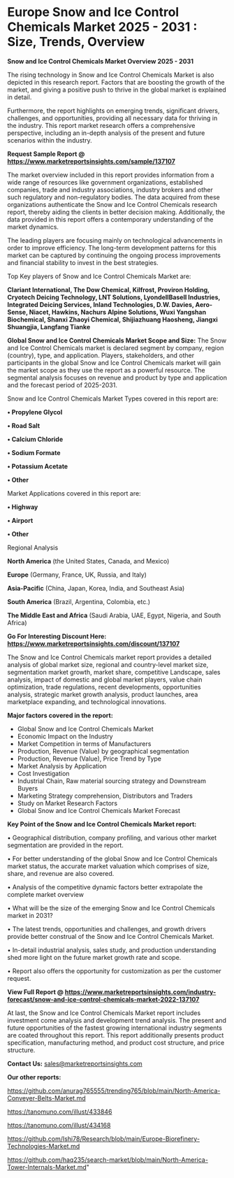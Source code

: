  # Europe Snow and Ice Control Chemicals Market 2025 - 2031 : Size, Trends, Overview

<Strong> Snow and Ice Control Chemicals Market Overview 2025 - 2031</strong>

The rising technology in Snow and Ice Control Chemicals Market is also depicted in this research report. Factors that are boosting the growth of the market, and giving a positive push to thrive in the global market is explained in detail.

Furthermore, the report highlights on emerging trends, significant drivers, challenges, and opportunities, providing all necessary data for thriving in the industry. This report market research offers a comprehensive perspective, including an in-depth analysis of the present and future scenarios within the industry.

<strong>Request Sample Report @ <a href=https://www.marketreportsinsights.com/sample/137107>https://www.marketreportsinsights.com/sample/137107</a></strong>

The market overview included in this report provides information from a wide range of resources like government organizations, established companies, trade and industry associations, industry brokers and other such regulatory and non-regulatory bodies. The data acquired from these organizations authenticate the Snow and Ice Control Chemicals research report, thereby aiding the clients in better decision making. Additionally, the data provided in this report offers a contemporary understanding of the market dynamics.

The leading players are focusing mainly on technological advancements in order to improve efficiency. The long-term development patterns for this market can be captured by continuing the ongoing process improvements and financial stability to invest in the best strategies.

Top Key players of Snow and Ice Control Chemicals Market are:

<strong>Clariant International, The Dow Chemical, Kilfrost, Proviron Holding, Cryotech Deicing Technology, LNT Solutions, LyondellBasell Industries, Integrated Deicing Services, Inland Technologies, D.W. Davies, Aero-Sense, Niacet, Hawkins, Nachurs Alpine Solutions, Wuxi Yangshan Biochemical, Shanxi Zhaoyi Chemical, Shijiazhuang Haosheng, Jiangxi Shuangjia, Langfang Tianke</strong>

<strong><b>Global Snow and Ice Control Chemicals Market Scope and Size:</b></strong>
The Snow and Ice Control Chemicals market is declared segment by company, region (country), type, and application. Players, stakeholders, and other participants in the global Snow and Ice Control Chemicals market will gain the market scope as they use the report as a powerful resource. The segmental analysis focuses on revenue and product by type and application and the forecast period of 2025-2031.

Snow and Ice Control Chemicals Market Types covered in this report are:

<strong>• Propylene Glycol

• Road Salt

• Calcium Chloride

• Sodium Formate

• Potassium Acetate

• Other</strong>

Market Applications covered in this report are:

<strong>• Highway

• Airport

• Other</strong> 

Regional Analysis

<strong>North America</strong> (the United States, Canada, and Mexico)

<strong>Europe</strong> (Germany, France, UK, Russia, and Italy)

<strong>Asia-Pacific</strong> (China, Japan, Korea, India, and Southeast Asia)

<strong>South America</strong> (Brazil, Argentina, Colombia, etc.)

<strong>The Middle East and Africa</strong> (Saudi Arabia, UAE, Egypt, Nigeria, and South Africa)

<strong>Go For Interesting Discount Here: <a href=https://www.marketreportsinsights.com/discount/137107>https://www.marketreportsinsights.com/discount/137107</a></strong>

The Snow and Ice Control Chemicals market report provides a detailed analysis of global market size, regional and country-level market size, segmentation market growth, market share, competitive Landscape, sales analysis, impact of domestic and global market players, value chain optimization, trade regulations, recent developments, opportunities analysis, strategic market growth analysis, product launches, area marketplace expanding, and technological innovations.

<strong><b>Major factors covered in the report:</b></strong>
<ul>
  <li>Global Snow and Ice Control Chemicals Market </li>
  <li>Economic Impact on the Industry</li>
  <li>Market Competition in terms of Manufacturers</li>
  <li>Production, Revenue (Value) by geographical segmentation</li>
  <li>Production, Revenue (Value), Price Trend by Type</li>
  <li>Market Analysis by Application</li>
  <li>Cost Investigation</li>
  <li>Industrial Chain, Raw material sourcing strategy and Downstream Buyers</li>
  <li>Marketing Strategy comprehension, Distributors and Traders</li>
  <li>Study on Market Research Factors</li>
  <li>Global Snow and Ice Control Chemicals Market Forecast</li>
</ul>

<strong><b>Key Point of the Snow and Ice Control Chemicals Market report:</b></strong>

• Geographical distribution, company profiling, and various other market segmentation are provided in the report.

• For better understanding of the global Snow and Ice Control Chemicals market status, the accurate market valuation which comprises of size, share, and revenue are also covered.

• Analysis of the competitive dynamic factors better extrapolate the complete market overview

• What will be the size of the emerging Snow and Ice Control Chemicals market in 2031?

• The latest trends, opportunities and challenges, and growth drivers provide better construal of the Snow and Ice Control Chemicals Market.

• In-detail industrial analysis, sales study, and production understanding shed more light on the future market growth rate and scope.

• Report also offers the opportunity for customization as per the customer request.

<strong><b>View Full Report @ <a href=https://www.marketreportsinsights.com/industry-forecast/snow-and-ice-control-chemicals-market-2022-137107>https://www.marketreportsinsights.com/industry-forecast/snow-and-ice-control-chemicals-market-2022-137107</a></b></strong>


At last, the Snow and Ice Control Chemicals Market report includes investment come analysis and development trend analysis. The present and future opportunities of the fastest growing international industry segments are coated throughout this report. This report additionally presents product specification, manufacturing method, and product cost structure, and price structure.

<strong>Contact Us:</strong>
sales@marketreportsinsights.com

<strong>Our other reports:</strong>

<a href=https://github.com/anurag765555/trending765/blob/main/North-America-Conveyer-Belts-Market.md>https://github.com/anurag765555/trending765/blob/main/North-America-Conveyer-Belts-Market.md</a>

<a href=https://tanomuno.com/illust/433846>https://tanomuno.com/illust/433846</a>

<a href=https://tanomuno.com/illust/434168>https://tanomuno.com/illust/434168</a>

<a href=https://github.com/Ishi78/Research/blob/main/Europe-Biorefinery-Technologies-Market.md>https://github.com/Ishi78/Research/blob/main/Europe-Biorefinery-Technologies-Market.md</a>

<a href=https://github.com/haq235/search-market/blob/main/North-America-Tower-Internals-Market.md>https://github.com/haq235/search-market/blob/main/North-America-Tower-Internals-Market.md</a>"
